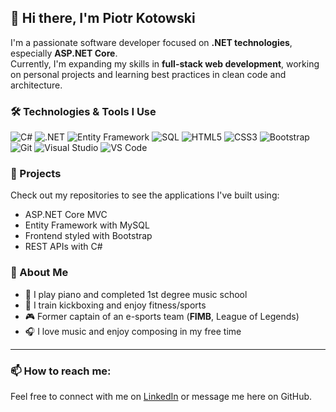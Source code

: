 ## 👋 Hi there, I'm Piotr Kotowski

I'm a passionate software developer focused on **.NET technologies**, especially **ASP.NET Core**.  
Currently, I'm expanding my skills in **full-stack web development**, working on personal projects and learning best practices in clean code and architecture.

### 🛠️ Technologies & Tools I Use

![C#](https://img.shields.io/badge/C%23-239120?style=for-the-badge&logo=csharp&logoColor=white)
![.NET](https://img.shields.io/badge/.NET-512BD4?style=for-the-badge&logo=dotnet&logoColor=white)
![Entity Framework](https://img.shields.io/badge/Entity%20Framework-6DB33F?style=for-the-badge&logo=dotnet&logoColor=white)
![SQL](https://img.shields.io/badge/SQL-4479A1?style=for-the-badge&logo=mysql&logoColor=white)
![HTML5](https://img.shields.io/badge/HTML5-E34F26?style=for-the-badge&logo=html5&logoColor=white)
![CSS3](https://img.shields.io/badge/CSS3-1572B6?style=for-the-badge&logo=css3&logoColor=white)
![Bootstrap](https://img.shields.io/badge/Bootstrap-7952B3?style=for-the-badge&logo=bootstrap&logoColor=white)
![Git](https://img.shields.io/badge/Git-F05032?style=for-the-badge&logo=git&logoColor=white)
![Visual Studio](https://img.shields.io/badge/Visual%20Studio-5C2D91?style=for-the-badge&logo=visualstudio&logoColor=white)
![VS Code](https://img.shields.io/badge/VS%20Code-007ACC?style=for-the-badge&logo=visualstudiocode&logoColor=white)

### 🚀 Projects

Check out my repositories to see the applications I've built using:
- ASP.NET Core MVC
- Entity Framework with MySQL
- Frontend styled with Bootstrap
- REST APIs with C#

### 🎯 About Me

- 🎹 I play piano and completed 1st degree music school  
- 🥋 I train kickboxing and enjoy fitness/sports  
- 🎮 Former captain of an e-sports team (**FIMB**, League of Legends)  
- 🎧 I love music and enjoy composing in my free time

---

### 📫 How to reach me:

Feel free to connect with me on [LinkedIn]([https://www.linkedin.com](https://www.linkedin.com/in/piotr-kotowski-66b82935a/)) or message me here on GitHub.
